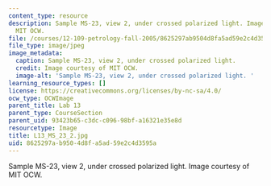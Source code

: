 ```yaml
---
content_type: resource
description: Sample MS-23, view 2, under crossed polarized light. Image courtesy of
  MIT OCW.
file: /courses/12-109-petrology-fall-2005/8625297ab9504d8fa5ad59e2c4d3595a_L13_MS_23_2.jpg
file_type: image/jpeg
image_metadata:
  caption: Sample MS-23, view 2, under crossed polarized light.
  credit: Image courtesy of MIT OCW.
  image-alt: 'Sample MS-23, view 2, under crossed polarized light. '
learning_resource_types: []
license: https://creativecommons.org/licenses/by-nc-sa/4.0/
ocw_type: OCWImage
parent_title: Lab 13
parent_type: CourseSection
parent_uid: 93423b65-c3dc-c096-98bf-a16321e35e8d
resourcetype: Image
title: L13_MS_23_2.jpg
uid: 8625297a-b950-4d8f-a5ad-59e2c4d3595a
---
```

Sample MS-23, view 2, under crossed polarized light. Image courtesy of MIT OCW.